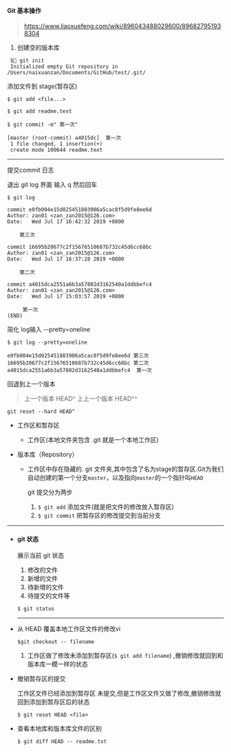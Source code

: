 

#### Git 基本操作

> https://www.liaoxuefeng.com/wiki/896043488029600/896827951938304

1. 创建空的版本库

```
 $ git init
 Initialized empty Git repository in /Users/naixuanzan/Documents/GitHub/test/.git/
```

添加文件到 stage(暂存区)

```
$ git add <file...>
```

```
$ git add readme.text
```

```
$ git commit -m" 第一次"

[master (root-commit) a4015dc]  第一次
 1 file changed, 1 insertion(+)
 create mode 100644 readme.text
```

---

提交commit 日志

退出 git log 界面 输入 q 然后回车

```
$ git log

commit e0fb004e15d025451803906a5cac8f5d9fe8ee6d
Author: zan01 <zan_zan2015@126.com>
Date:   Wed Jul 17 16:42:32 2019 +0800

    第三次

commit 16695b20677c2f15676510687b732c45d6cc68bc
Author: zan01 <zan_zan2015@126.com>
Date:   Wed Jul 17 16:37:28 2019 +0800

    第二次

commit a4015dca2551a6b3a57802d3162540a1ddbbefc4
Author: zan01 <zan_zan2015@126.com>
Date:   Wed Jul 17 15:03:57 2019 +0800

     第一次
(END)
```

简化 log输入 --pretty=oneline

```
$ git log --pretty=oneline

e0fb004e15d025451803906a5cac8f5d9fe8ee6d 第三次
16695b20677c2f15676510687b732c45d6cc68bc 第二次
a4015dca2551a6b3a57802d3162540a1ddbbefc4  第一次
```

回退到上一个版本

> 上一个版本    HEAD^  上上一个版本  HEAD^^

```
git reset --hard HEAD^
```



- 工作区和暂存区

    - 工作区(本地文件夹包含 .git 就是一个本地工作区)

- 版本库（Repository）

    - 工作区中存在隐藏的. git 文件夹,其中包含了名为stage的暂存区.Git为我们自动创建的第一个分支`master`，以及指向`master`的一个指针叫`HEAD` 

        git 提交分为两步

        1. `$ git add` 添加文件(就是把文件的修改放入暂存区)
        2. `$ git commit`  把暂存区的修改提交到当前分支

---

- #### git 状态

    展示当前 git 状态 

    1. 修改的文件
    2. 新增的文件
    3. 待新增的文件
    4. 待提交的文件等

    ```
    $ git status 
    ```

    ---

- 从 HEAD 覆盖本地工作区文件的修改vi

    ```
    $git checkout -- filename
    ```

    1. 工作区做了修改未添加到暂存区(`$ git add filename`) ,撤销修改就回到和版本库一模一样的状态

- 撤销暂存区的提交

    工作区文件已经添加到暂存区 未提交,但是工作区文件又做了修改,撤销修改就回到添加到暂存区后的状态

    ```
    $ git reset HEAD <file>
    ```
    
- 查看本地库和版本库文件的区别

    ```
    $ git diff HEAD -- readme.txt 
    ```

